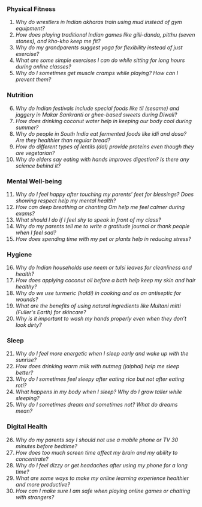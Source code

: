 ### **Physical Fitness**  
1. *Why do wrestlers in Indian akharas train using mud instead of gym equipment?*  
2. *How does playing traditional Indian games like gilli-danda, pitthu (seven stones), and kho-kho keep me fit?*  
3. *Why do my grandparents suggest yoga for flexibility instead of just exercise?*  
4. *What are some simple exercises I can do while sitting for long hours during online classes?*  
5. *Why do I sometimes get muscle cramps while playing? How can I prevent them?*  

### **Nutrition**  
6. *Why do Indian festivals include special foods like til (sesame) and jaggery in Makar Sankranti or ghee-based sweets during Diwali?*  
7. *How does drinking coconut water help in keeping our body cool during summer?*  
8. *Why do people in South India eat fermented foods like idli and dosa? Are they healthier than regular bread?*  
9. *How do different types of lentils (dal) provide proteins even though they are vegetarian?*  
10. *Why do elders say eating with hands improves digestion? Is there any science behind it?*  

### **Mental Well-being**  
11. *Why do I feel happy after touching my parents’ feet for blessings? Does showing respect help my mental health?*  
12. *How can deep breathing or chanting Om help me feel calmer during exams?*  
13. *What should I do if I feel shy to speak in front of my class?*  
14. *Why do my parents tell me to write a gratitude journal or thank people when I feel sad?*  
15. *How does spending time with my pet or plants help in reducing stress?*  

### **Hygiene**  
16. *Why do Indian households use neem or tulsi leaves for cleanliness and health?*  
17. *How does applying coconut oil before a bath help keep my skin and hair healthy?*  
18. *Why do we use turmeric (haldi) in cooking and as an antiseptic for wounds?*  
19. *What are the benefits of using natural ingredients like Multani mitti (Fuller's Earth) for skincare?*  
20. *Why is it important to wash my hands properly even when they don’t look dirty?*  

### **Sleep**  
21. *Why do I feel more energetic when I sleep early and wake up with the sunrise?*  
22. *How does drinking warm milk with nutmeg (jaiphal) help me sleep better?*  
23. *Why do I sometimes feel sleepy after eating rice but not after eating roti?*  
24. *What happens in my body when I sleep? Why do I grow taller while sleeping?*  
25. *Why do I sometimes dream and sometimes not? What do dreams mean?*  

### **Digital Health**  
26. *Why do my parents say I should not use a mobile phone or TV 30 minutes before bedtime?*  
27. *How does too much screen time affect my brain and my ability to concentrate?*  
28. *Why do I feel dizzy or get headaches after using my phone for a long time?*  
29. *What are some ways to make my online learning experience healthier and more productive?*  
30. *How can I make sure I am safe when playing online games or chatting with strangers?*  
